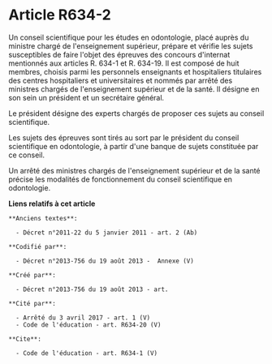 # Article R634-2

Un conseil scientifique pour les études en odontologie, placé auprès du ministre chargé de l'enseignement supérieur, prépare
et vérifie les sujets susceptibles de faire l'objet des épreuves des concours d'internat mentionnés aux articles R. 634-1 et
R. 634-19. Il est composé de huit membres, choisis parmi les personnels enseignants et hospitaliers titulaires des centres
hospitaliers et universitaires et nommés par arrêté des ministres chargés de l'enseignement supérieur et de la santé. Il
désigne en son sein un président et un secrétaire général. 

Le président désigne des experts chargés de proposer ces sujets au conseil scientifique. 

Les sujets des épreuves sont tirés au sort par le président du conseil scientifique en odontologie, à partir d'une banque de
sujets constituée par ce conseil. 

Un arrêté des ministres chargés de l'enseignement supérieur et de la santé précise les modalités de fonctionnement du conseil
scientifique en odontologie.

**Liens relatifs à cet article**

	**Anciens textes**:

	  - Décret n°2011-22 du 5 janvier 2011 - art. 2 (Ab)

	**Codifié par**:

	  - Décret n°2013-756 du 19 août 2013 -  Annexe (V)

	**Créé par**:

	  - Décret n°2013-756 du 19 août 2013 - art.

	**Cité par**:

	  - Arrêté du 3 avril 2017 - art. 1 (V)
	  - Code de l'éducation - art. R634-20 (V)

	**Cite**:

	  - Code de l'éducation - art. R634-1 (V)

